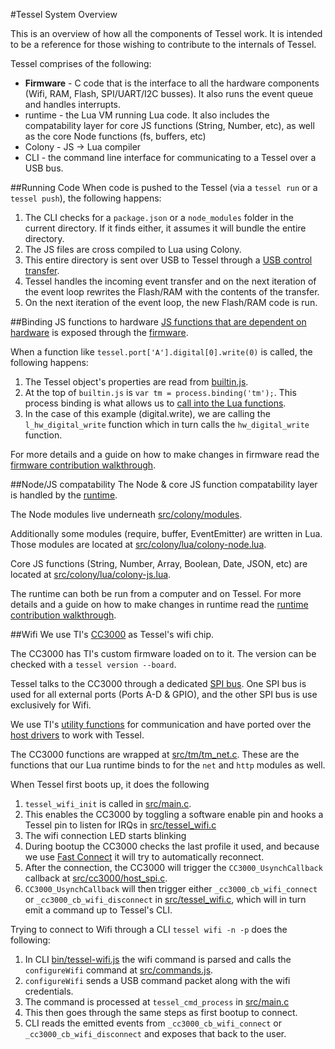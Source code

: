#Tessel System Overview

This is an overview of how all the components of Tessel work. It is intended to be a reference for those wishing to contribute to the internals of Tessel.

Tessel comprises of the following:
 
* **Firmware** - C code that is the interface to all the hardware components (Wifi, RAM, Flash, SPI/UART/I2C busses). It also runs the event queue and handles interrupts.
* runtime - the Lua VM running Lua code. It also includes the compatability layer for core JS functions (String, Number, etc), as well as the core Node functions (fs, buffers, etc)
* Colony - JS -> Lua compiler
* CLI - the command line interface for communicating to a Tessel over a USB bus. 

##Running Code
When code is pushed to the Tessel (via a `tessel run` or a `tessel push`), the following happens:

1. The CLI checks for a `package.json` or a `node_modules` folder in the current directory. If it finds either, it assumes it will bundle the entire directory.
2. The JS files are cross compiled to Lua using Colony.
3. This entire directory is sent over USB to Tessel through a [USB control transfer](http://www.beyondlogic.org/usbnutshell/usb4.shtml#Control).
5. Tessel handles the incoming event transfer and on the next iteration of the event loop rewrites the Flash/RAM with the contents of the transfer.
6. On the next iteration of the event loop, the new Flash/RAM code is run.

##Binding JS functions to hardware
[JS functions that are dependent on hardware](https://github.com/tessel/docs/blob/master/hardware-api.md) is exposed through the [firmware](https://github.com/tessel/firmware).

When a function like `tessel.port['A'].digital[0].write(0)` is 
called, the following happens:

1. The Tessel object's properties are read from [builtin.js](https://github.com/tessel/firmware/blob/master/builtin/tessel.js).
2. At the top of `builtin.js` is `var tm = process.binding('tm');`. This process binding is what allows us to [call into the Lua functions](https://github.com/tessel/firmware/blob/master/src/hw/l_hw.c#L709).
3. In the case of this example (digital.write), we are calling the `l_hw_digital_write` function which in turn calls the `hw_digital_write` function.

For more details and a guide on how to make changes in firmware read the [firmware contribution walkthrough]().


##Node/JS compatability
The Node & core JS function compatability layer is handled by the [runtime](https://github.com/tessel/runtime).

The Node modules live underneath [src/colony/modules](https://github.com/tessel/runtime/tree/master/src/colony/modules).

Additionally some modules (require, buffer, EventEmitter) are written in Lua. Those modules are located at [src/colony/lua/colony-node.lua](https://github.com/tessel/runtime/blob/master/src/colony/lua/colony-node.lua). 

Core JS functions (String, Number, Array, Boolean, Date, JSON, etc) are located at [src/colony/lua/colony-js.lua](https://github.com/tessel/runtime/blob/master/src/colony/lua/colony-js.lua).

The runtime can both be run from a computer and on Tessel. For more details and a guide on how to make changes in runtime read the [runtime contribution walkthrough]().

##Wifi
We use TI's [CC3000](http://processors.wiki.ti.com/index.php/CC3000) as Tessel's wifi chip. 

The CC3000 has TI's custom firmware loaded on to it. The version can be checked with a `tessel version --board`.

Tessel talks to the CC3000 through a dedicated [SPI bus](http://en.wikipedia.org/wiki/Serial_Peripheral_Interface_Bus). One SPI bus is used for all external ports (Ports A-D & GPIO), and the other SPI bus is use exclusively for Wifi. 

We use TI's [utility functions](https://github.com/tessel/firmware/tree/master/src/cc3000/utility) for communication and have ported over the [host drivers](https://github.com/tessel/firmware/blob/master/src/cc3000/host_spi.c) to work with Tessel.

The CC3000 functions are wrapped at [src/tm/tm_net.c](https://github.com/tessel/firmware/blob/master/src/tm/tm_net.c). These are the functions that our Lua runtime binds to for the `net` and `http` modules as well.

When Tessel first boots up, it does the following

1. `tessel_wifi_init` is called in [src/main.c](https://github.com/tessel/firmware/blob/master/src/main.c).
2. This enables the CC3000 by toggling a software enable pin and hooks a Tessel pin to listen for IRQs in [src/tessel_wifi.c](https://github.com/tessel/firmware/blob/master/src/tessel_wifi.c)
3. The wifi connection LED starts blinking
4. During bootup the CC3000 checks the last profile it used, and because we use [Fast Connect](http://processors.wiki.ti.com/index.php/CC3000_Host_Programming_Guide#Using_WLAN_policy_and_profiles) it will try to automatically reconnect.
5. After the connection, the CC3000 will trigger the `CC3000_UsynchCallback` callback at [src/cc3000/host_spi.c](https://github.com/tessel/firmware/blob/master/src/cc3000/host_spi.c). 
6. `CC3000_UsynchCallback` will then trigger either `_cc3000_cb_wifi_connect` or `_cc3000_cb_wifi_disconnect` in [src/tessel_wifi.c](https://github.com/tessel/firmware/blob/master/src/tessel_wifi.c), which will in turn emit a command up to Tessel's CLI.

Trying to connect to Wifi through a CLI `tessel wifi -n -p` does the following:

1. In CLI [bin/tessel-wifi.js](https://github.com/tessel/cli/blob/master/bin/tessel-wifi.js) the wifi command is parsed and calls the `configureWifi` command at [src/commands.js](https://github.com/tessel/cli/blob/master/src/commands.js).
2. `configureWifi` sends a USB command packet along with the wifi credentials.
3. The command is processed at `tessel_cmd_process` in [src/main.c](https://github.com/tessel/firmware/blob/master/src/main.c)
4. This then goes through the same steps as first bootup to connect.
5. CLI reads the emitted events from `_cc3000_cb_wifi_connect` or `_cc3000_cb_wifi_disconnect` and exposes that back to the user.
